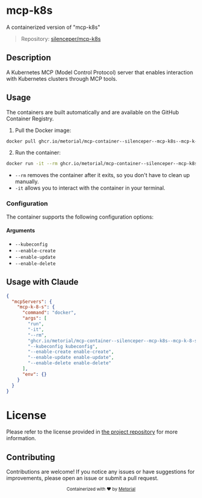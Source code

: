 
# mcp-k8s

A containerized version of "mcp-k8s"

> Repository: [silenceper/mcp-k8s](https://github.com/silenceper/mcp-k8s)

## Description

A Kubernetes MCP (Model Control Protocol) server that enables interaction with Kubernetes clusters through MCP tools.


## Usage

The containers are built automatically and are available on the GitHub Container Registry.

1. Pull the Docker image:

```bash
docker pull ghcr.io/metorial/mcp-container--silenceper--mcp-k8s--mcp-k-8-s
```

2. Run the container:

```bash
docker run -it --rm ghcr.io/metorial/mcp-container--silenceper--mcp-k8s--mcp-k-8-s 
```

- `--rm` removes the container after it exits, so you don't have to clean up manually.
- `-it` allows you to interact with the container in your terminal.


### Configuration

The container supports the following configuration options:


#### Arguments

- `--kubeconfig`
- `--enable-create`
- `--enable-update`
- `--enable-delete`






## Usage with Claude

```json
{
  "mcpServers": {
    "mcp-k-8-s": {
      "command": "docker",
      "args": [
        "run",
        "-it",
        "--rm",
        "ghcr.io/metorial/mcp-container--silenceper--mcp-k8s--mcp-k-8-s",
        "--kubeconfig kubeconfig",
        "--enable-create enable-create",
        "--enable-update enable-update",
        "--enable-delete enable-delete"
      ],
      "env": {}
    }
  }
}
```

# License

Please refer to the license provided in [the project repository](https://github.com/silenceper/mcp-k8s) for more information.

## Contributing

Contributions are welcome! If you notice any issues or have suggestions for improvements, please open an issue or submit a pull request.

<div align="center">
  <sub>Containerized with ❤️ by <a href="https://metorial.com">Metorial</a></sub>
</div>
  